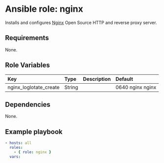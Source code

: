 # Ansible role: nginx
Installs and configures [Nginx](http://nginx.org/) Open Source HTTP and reverse proxy server.

## Requirements
None.

## Role Variables
|Key|Type|Description|Default|
|:--|:---|:----------|:------|
|nginx_loglotate_create|String||0640 nginx nginx|

## Dependencies
None.

## Example playbook

```yaml
- hosts: all
  roles:
    - { role: nginx }
  vars:

```
